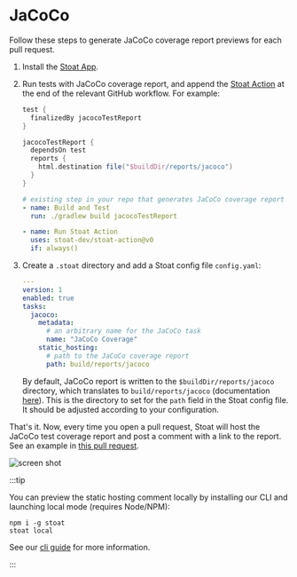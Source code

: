 # JaCoCo

Follow these steps to generate JaCoCo coverage report previews for each pull request.

1. Install the [Stoat App](https://github.com/apps/stoat-app).

2. Run tests with JaCoCo coverage report, and append the [Stoat Action](https://github.com/stoat-dev/stoat-action) at the end of the relevant GitHub workflow. For example:

    ```gradle title="build.gradle"
    test {
      finalizedBy jacocoTestReport
    }

    jacocoTestReport {
      dependsOn test
      reports {
        html.destination file("$buildDir/reports/jacoco")
      }
    }
    ```

    ```yaml title=".github/workflows/build.yaml"
    # existing step in your repo that generates JaCoCo coverage report
    - name: Build and Test
      run: ./gradlew build jacocoTestReport

    - name: Run Stoat Action
      uses: stoat-dev/stoat-action@v0
      if: always()
    ```

3. Create a `.stoat` directory and add a Stoat config file `config.yaml`:

    ```yaml title=".stoat/config.yaml"
    ---
    version: 1
    enabled: true
    tasks:
      jacoco:
        metadata:
          # an arbitrary name for the JaCoCo task
          name: "JaCoCo Coverage"
        static_hosting:
          # path to the JaCoCo coverage report
          path: build/reports/jacoco
    ```

   By default, JaCoCo report is written to the `$buildDir/reports/jacoco` directory, which translates to `build/reports/jacoco` (documentation [here](https://docs.gradle.org/current/userguide/jacoco_plugin.html)). This is the directory to set for the `path` field in the Stoat config file. It should be adjusted according to your configuration.

That's it. Now, every time you open a pull request, Stoat will host the JaCoCo test coverage report and post a comment with a link to the report. See an example in [this pull request](https://github.com/stoat-dev/examples/pull/1).

![screen shot](https://user-images.githubusercontent.com/1933157/204409716-b3eff069-6a6a-486e-92f4-b397fd4b8ae8.png)

:::tip

You can preview the static hosting comment locally by installing our CLI and launching local mode (requires Node/NPM):
```
npm i -g stoat
stoat local
```

See our [cli guide](../tutorials/cli) for more information.

:::
